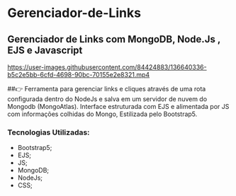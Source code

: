 # Gerenciador-de-Links
## Gerenciador de Links com MongoDB, Node.Js , EJS e Javascript


https://user-images.githubusercontent.com/84424883/136640336-b5c2e5bb-6cfd-4698-90bc-70155e2e8321.mp4



##👉 Ferramenta para gerenciar links e cliques através de uma rota configurada dentro do NodeJs e salva em um servidor de nuvem do Mongodb (MongoAtlas). Interface estruturada com EJS e alimentada por JS com informações colhidas do Mongo, Estilizada pelo Bootstrap5.

### Tecnologias Utilizadas:<br>
- Bootstrap5;
- EJS;
- JS;
- MongoDB;
- NodeJs;
- CSS;
